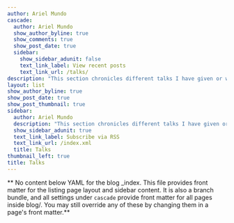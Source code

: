 ```yaml
---
author: Ariel Mundo
cascade:
  author: Ariel Mundo
  show_author_byline: true
  show_comments: true
  show_post_date: true
  sidebar: 
    show_sidebar_adunit: false
    text_link_label: View recent posts
    text_link_url: /talks/
description: "This section chronicles different talks I have given or will give regarding R, or other relevant topics"
layout: list
show_author_byline: true
show_post_date: true
show_post_thumbnail: true
sidebar:
  author: Ariel Mundo
  description: "This section chronicles different talks I have given or will give regarding R, or other relevant topics"
  show_sidebar_adunit: true
  text_link_label: Subscribe via RSS
  text_link_url: /index.xml
  title: Talks 
thumbnail_left: true
title: Talks
---
```


** No content below YAML for the blog _index. This file provides front matter for the listing page layout and sidebar content. It is also a branch bundle, and all settings under `cascade` provide front matter for all pages inside blog/. You may still override any of these by changing them in a page's front matter.**
